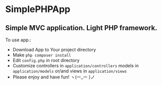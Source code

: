 # SimplePHPApp
## Simple MVC application. Light PHP framework.
To use app.:
* Download App to Your project directory
* Make `php composer install` 
* Edit `config.php` in root directory
* Customize controllers in `application/controllers` models in `application/models` or/and views in `application/views`
* Please enjoy and have fun! ヽ(ー_ー )ノ
